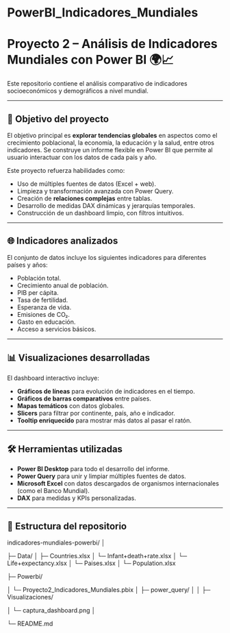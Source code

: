 # PowerBI_Indicadores_Mundiales
# Proyecto 2 – Análisis de Indicadores Mundiales con Power BI 🌍📈

Este repositorio contiene el análisis comparativo de indicadores socioeconómicos y demográficos a nivel mundial. 

---

## 📌 Objetivo del proyecto

El objetivo principal es **explorar tendencias globales** en aspectos como el crecimiento poblacional, la economía, la educación y la salud, entre otros indicadores. Se construye un informe flexible en Power BI que permite al usuario interactuar con los datos de cada país y año.

Este proyecto refuerza habilidades como:

- Uso de múltiples fuentes de datos (Excel + web).
- Limpieza y transformación avanzada con Power Query.
- Creación de **relaciones complejas** entre tablas.
- Desarrollo de medidas DAX dinámicas y jerarquías temporales.
- Construcción de un dashboard limpio, con filtros intuitivos.

---

## 🌐 Indicadores analizados

El conjunto de datos incluye los siguientes indicadores para diferentes países y años:

- Población total.
- Crecimiento anual de población.
- PIB per cápita.
- Tasa de fertilidad.
- Esperanza de vida.
- Emisiones de CO₂.
- Gasto en educación.
- Acceso a servicios básicos.

---

## 📊 Visualizaciones desarrolladas

El dashboard interactivo incluye:

- **Gráficos de líneas** para evolución de indicadores en el tiempo.
- **Gráficos de barras comparativos** entre países.
- **Mapas temáticos** con datos globales.
- **Slicers** para filtrar por continente, país, año e indicador.
- **Tooltip enriquecido** para mostrar más datos al pasar el ratón.


---

## 🛠️ Herramientas utilizadas

- **Power BI Desktop** para todo el desarrollo del informe.
- **Power Query** para unir y limpiar múltiples fuentes de datos.
- **Microsoft Excel** con datos descargados de organismos internacionales (como el Banco Mundial).
- **DAX** para medidas y KPIs personalizadas.

---

## 📁 Estructura del repositorio

indicadores-mundiales-powerbi/
│

├─ Data/
│ ├─ Countries.xlsx
│ └─ Infant+death+rate.xlsx
│ └─ Life+expectancy.xlsx
│ └─ Paises.xlsx
│ └─ Population.xlsx

├─ Powerbi/

│ └─ Proyecto2_Indicadores_Mundiales.pbix
│
├─ power_query/
│
│
├─ Visualizaciones/

│ └─ captura_dashboard.png
│

└─ README.md
